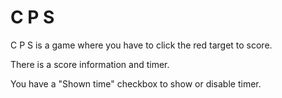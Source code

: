 # C P S

C P S is a game where you have to click the red target to score.

There is a score information and timer.

You have a "Shown time" checkbox to show or disable timer.
